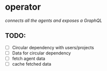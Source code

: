 # operator

_connects all the agents and exposes a GraphQL_

## TODO:
* [ ] Circular dependency with users/projects
* [ ] Data for circular dependency
* [ ] fetch agent data
* [ ] cache fetched data
